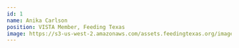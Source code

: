 ```yaml
---
id: 1
name: Anika Carlson
position: VISTA Member, Feeding Texas
image: https://s3-us-west-2.amazonaws.com/assets.feedingtexas.org/images/staff/anika-carlson.JPG
---
```


